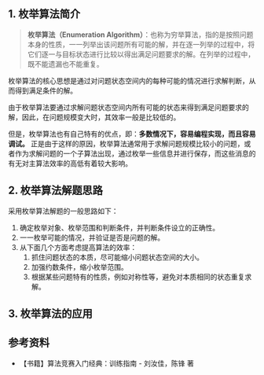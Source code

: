 ## 1. 枚举算法简介

> **枚举算法（Enumeration Algorithm）**：也称为穷举算法，指的是按照问题本身的性质，一一列举出该问题所有可能的解，并在逐一列举的过程中，将它们逐一与目标状态进行比较以得出满足问题要求的解。在列举的过程中，既不能遗漏也不能重复。

枚举算法的核心思想是通过对问题状态空间内的每种可能的情况进行求解判断，从而得到满足条件的解。

由于枚举算法要通过求解问题状态空间内所有可能的状态来得到满足问题要求的解，因此，在问题规模变大时，其效率一般是比较低的。

但是，枚举算法也有自己特有的优点，即：**多数情况下，容易编程实现，而且容易调试。** 正是由于这样的原因，枚举算法通常用于求解问题规模比较小的问题，或者作为求解问题的一个子算法出现，通过枚举一些信息并进行保存，而这些消息的有无对主算法效率的高低有着较大影响。

## 2. 枚举算法解题思路

采用枚举算法解题的一般思路如下：

1. 确定枚举对象、枚举范围和判断条件，并判断条件设立的正确性。
2. 一一枚举可能的情况，并验证是否是问题的解。
3. 从下面几个方面考虑提高算法的效率：
   1. 抓住问题状态的本质，尽可能缩小问题状态空间的大小。
   2. 加强约数条件，缩小枚举范围。
   3. 根据某些问题特有的性质，例如对称性等，避免对本质相同的状态重复求解。

## 3. 枚举算法的应用

## 参考资料

- 【书籍】算法竞赛入门经典：训练指南 - 刘汝佳，陈锋 著